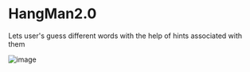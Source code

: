 # HangMan2.0
Lets user's guess different words with the help of hints associated with them 


![image](https://github.com/iamsaurabhs/HangMan2.0/assets/128273549/a43939ec-ceb8-4ea7-aaf3-bcc14045860d)
